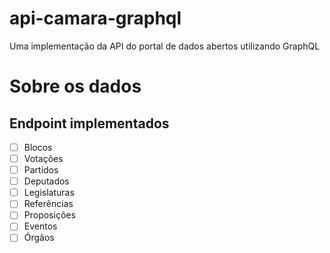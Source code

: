 # api-camara-graphql
Uma implementação da API do portal de dados abertos utilizando GraphQL


# Sobre os dados

## Endpoint implementados
- [ ] Blocos
- [ ] Votações
- [ ] Partidos
- [ ] Deputados
- [ ] Legislaturas
- [ ] Referências
- [ ] Proposições
- [ ] Eventos
- [ ] Órgãos